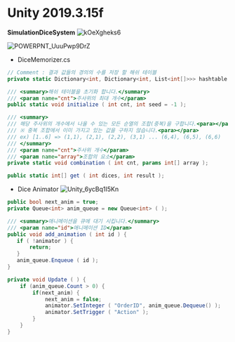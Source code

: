 # Unity 2019.3.15f

**SimulationDiceSystem**
![kOeXgheks6](https://user-images.githubusercontent.com/47653276/84733203-91ac3400-afd8-11ea-8368-545a32c0d9d4.gif)


![POWERPNT_UuuPwp9DrZ](https://user-images.githubusercontent.com/47653276/84733995-c0c3a500-afda-11ea-8e9f-1ec6a5aa2d6f.png)

* DiceMemorizer.cs
```c#
// Comment : 결과 값들의 경의의 수를 저장 할 해쉬 테이블
private static Dictionary<int, Dictionary<int, List<int[]>>> hashtable = new Dictionary<int, Dictionary<int, List<int[]>>> ( );

/// <summary>해쉬 테이블을 초기화 합니다.</summary>
/// <param name="cnt">주사위의 최대 개수</param>
public static void initialize ( int cnt, int seed = -1 );

/// <summary>
/// 해당 주사위의 개수에서 나올 수 있는 모든 순열의 조합(중복)을 구합니다.<para></para>
/// ※ 중복 조합에서 이미 가지고 있는 값을 구하지 않습니다.<para></para>
/// ex) [1..6] => (1,1), (2,1), (2,2), (3,1) ... (6,4), (6,5), (6,6)
/// </summary>
/// <param name="cnt">주사위 개수</param>
/// <param name="array">조합의 요소</param>
private static void combination ( int cnt, params int[] array );

public static int[] get ( int dices, int result );
```

* Dice Animator
![Unity_6ycBq1I5Kn](https://user-images.githubusercontent.com/47653276/84734374-a63dfb80-afdb-11ea-8e1c-26c6074adaae.png)
```c#
public bool next_anim = true;
private Queue<int> anim_queue = new Queue<int> ( );

/// <summary>애니메이션을 큐에 대기 시킵니다.</summary>
/// <param name="id">애니메이션 ID</param>
public void add_animation ( int id ) {
   if ( !animator ) {
       return;
   }
   anim_queue.Enqueue ( id );
}

private void Update ( ) {
    if (anim_queue.Count > 0) {
        if(next_anim) {
            next_anim = false;
            animator.SetInteger ( "OrderID", anim_queue.Dequeue() );
            animator.SetTrigger ( "Action" );
        }
    }
}
```
